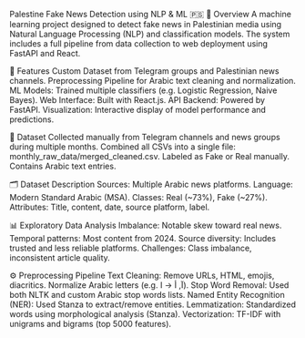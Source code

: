 Palestine Fake News Detection using NLP & ML 🇵🇸
📌 Overview
A machine learning project designed to detect fake news in Palestinian media using Natural Language Processing (NLP) and classification models. The system includes a full pipeline from data collection to web deployment using FastAPI and React.

🧠 Features
Custom Dataset from Telegram groups and Palestinian news channels.
Preprocessing Pipeline for Arabic text cleaning and normalization.
ML Models: Trained multiple classifiers (e.g. Logistic Regression, Naive Bayes).
Web Interface: Built with React.js.
API Backend: Powered by FastAPI.
Visualization: Interactive display of model performance and predictions.

🧪 Dataset
Collected manually from Telegram channels and news groups during multiple months.
Combined all CSVs into a single file: monthly_raw_data/merged_cleaned.csv.
Labeled as Fake or Real manually.
Contains Arabic text entries.

🗂️ Dataset Description
Sources: Multiple Arabic news platforms.
Language: Modern Standard Arabic (MSA).
Classes: Real (~73%), Fake (~27%).
Attributes: Title, content, date, source platform, label.

📊 Exploratory Data Analysis
Imbalance: Notable skew toward real news.
Temporal patterns: Most content from 2024.
Source diversity: Includes trusted and less reliable platforms.
Challenges: Class imbalance, inconsistent article quality.

⚙️ Preprocessing Pipeline
Text Cleaning:
Remove URLs, HTML, emojis, diacritics.
Normalize Arabic letters (e.g. آ, أ → ا).
Stop Word Removal:
Used both NLTK and custom Arabic stop words lists.
Named Entity Recognition (NER):
Used Stanza to extract/remove entities.
Lemmatization:
Standardized words using morphological analysis (Stanza).
Vectorization:
TF-IDF with unigrams and bigrams (top 5000 features).
